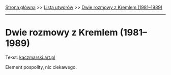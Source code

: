 [Strona główna](../index.md) >> [Lista utworów](../list.md) >> [Dwie rozmowy z Kremlem (1981–1989)](133.md)

---

# Dwie rozmowy z Kremlem (1981–1989)

Tekst: [kaczmarski.art.pl](https://www.kaczmarski.art.pl/tworczosc/wiersze/dwie-rozmowy-z-kremlem-1981-1989/)

Element pospolity, nic ciekawego.